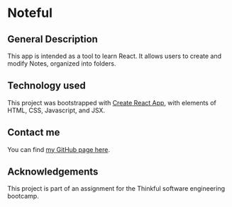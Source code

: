 # Noteful

## General Description
This app is intended as a tool to learn React. It  allows users to create and modify Notes, organized into folders. 

## Technology used
This project was bootstrapped with [Create React App](https://github.com/facebook/create-react-app), with elements of HTML, CSS, Javascript, and JSX. 

## Contact me
You can find [my GitHub page here](https://github.com/sam1cutler).

## Acknowledgements
This project is part of an assignment for the Thinkful software engineering bootcamp. 
